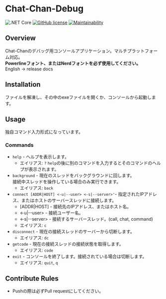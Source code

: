 # Chat-Chan-Debug
![.NET Core](https://github.com/P2P-Develop/Chat-Chan-Debug/workflows/.NET%20Core/badge.svg)
[![GitHub license](https://img.shields.io/github/license/P2P-Develop/Chat-Chan)](https://github.com/P2P-Develop/Chat-Chan/blob/master/LICENSE)
[![Maintainability](https://api.codeclimate.com/v1/badges/67600ab453eab3b8aab9/maintainability)](https://codeclimate.com/github/P2P-Develop/Chat-Chan-Debug/maintainability)
## Overview
Chat-Chanのデバッグ用コンソールアプリケーション。マルチプラットフォーム対応。  
**Powerlineフォント、またはNerdフォントを必ず使用してください。**  
English -> release docs
## Installation
ファイルを解凍し、その中のexeファイルを開くか、コンソールから起動します。
## Usage
独自コマンド入力形式になっています。
### Commands
- `help` - ヘルプを表示します。
  - エイリアス: `?`
  `help`の後に別のコマンドを入力するとそのコマンドのヘルプが表示されます。
- `background` - 現在のスレッドをバックグラウンドに回します。  
接続中スレッドを操作している場合のみ実行できます。
  - エイリアス: `back`
- `connect [ADDR|HOST] <-u|--user> <-s|--server>'`- 指定されたIPアドレス、またはホストのサーバースレッドに接続します。
  - [ADDR|HOST] - 接続先のIPアドレス、またはホスト名。
  - <-u|--user> - 接続ユーザー名。
  - <-s|--server> - 接続するサーバースレッド。(call, chat, command)
  - エイリアス: `c`
- `disconnect` - 現在の接続スレッドのサーバーから切断します。
  - エイリアス: `dc`
- `getcode` - 現在の接続スレッドの接続状態を取得します。
  - エイリアス: `code`
- `exit` - コンソールを終了します。接続されている場合は切断します。
  - エイリアス: `quit`, `q`
## Contribute Rules
- Pushの際は必ずPull requestにしてください。
